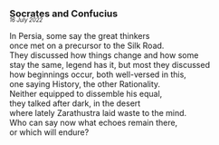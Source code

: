 ### Socrates and Confucius
<p style="margin:0; margin-top: -1.25rem">
  <em>
    <small><small>16 July 2022</small></small>
  </em>
</p>

In Persia, some say the great thinkers  
once met on a precursor to the Silk Road.  
They discussed how things change and how some  
stay the same, legend has it, but most they discussed  
how beginnings occur, both well-versed in this,  
one saying History, the other Rationality.  
Neither equipped to dissemble his equal,  
they talked after dark, in the desert  
where lately Zarathustra laid waste to the mind.  
Who can say now what echoes remain there,  
or which will endure?  